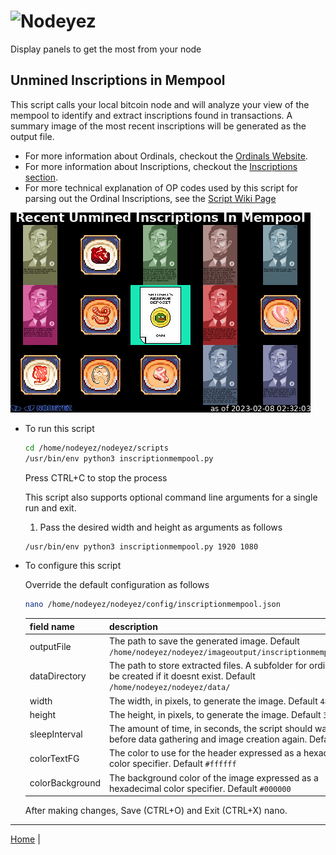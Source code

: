 # ![Nodeyez](../images/nodeyez.svg)
Display panels to get the most from your node

## Unmined Inscriptions in Mempool

This script calls your local bitcoin node and will analyze your view of the mempool to
identify and extract inscriptions found in transactions.  A summary image of the most
recent inscriptions will be generated as the output file.

- For more information about Ordinals, checkout the [Ordinals Website](https://docs.ordinals.com/).
- For more information about Inscriptions, checkout the [Inscriptions section](https://docs.ordinals.com/inscriptions.html).
- For more technical explanation of OP codes used by this script for parsing out the Ordinal Inscriptions, see the [Script Wiki Page](https://en.bitcoin.it/wiki/Script)

![sample inscription mempool](../images/inscriptionmempool.png)

* To run this script

   ```sh
   cd /home/nodeyez/nodeyez/scripts
   /usr/bin/env python3 inscriptionmempool.py
   ```

   Press CTRL+C to stop the process

   This script also supports optional command line arguments for a single run and exit.

   1. Pass the desired width and height as arguments as follows

   ```sh
   /usr/bin/env python3 inscriptionmempool.py 1920 1080
   ```


* To configure this script

   Override the default configuration as follows

   ```sh
   nano /home/nodeyez/nodeyez/config/inscriptionmempool.json
   ```

   | field name | description |
   | --- | --- |
   | outputFile | The path to save the generated image. Default `/home/nodeyez/nodeyez/imageoutput/inscriptionmempool.png` |
   | dataDirectory | The path to store extracted files. A subfolder for ordinals will be created if it doesnt exist. Default `/home/nodeyez/nodeyez/data/` |
   | width | The width, in pixels, to generate the image. Default `480` |
   | height | The height, in pixels, to generate the image. Default `320` |
   | sleepInterval | The amount of time, in seconds, the script should wait before data gathering and image creation again. Default `10` |
   | colorTextFG | The color to use for the header expressed as a hexadecimal color specifier. Default `#ffffff` |
   | colorBackground | The background color of the image expressed as a hexadecimal color specifier. Default `#000000` |

   After making changes, Save (CTRL+O) and Exit (CTRL+X) nano.


---

[Home](../) | 

